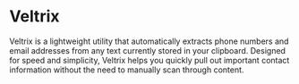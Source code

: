 # Veltrix
Veltrix is a lightweight utility that automatically extracts phone numbers and email addresses from any text currently stored in your clipboard. Designed for speed and simplicity, Veltrix helps you quickly pull out important contact information without the need to manually scan through content.
